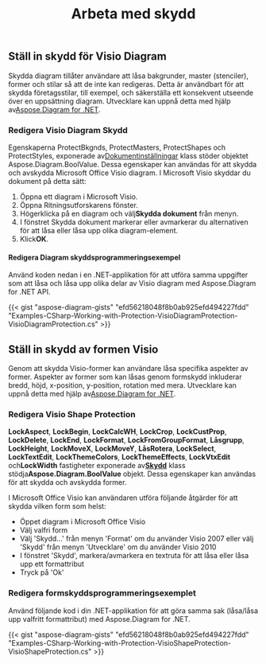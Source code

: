 ﻿---
title: Arbeta med skydd
type: docs
weight: 170
url: /sv/net/working-with-protection/
description: Det här avsnittet förklarar hur du ställer in skydd i diagram med Aspose.Diagram.
---
## **Ställ in skydd för Visio Diagram**
 Skydda diagram tillåter användare att låsa bakgrunder, master (stenciler), former och stilar så att de inte kan redigeras. Detta är användbart för att skydda företagsstilar, till exempel, och säkerställa ett konsekvent utseende över en uppsättning diagram. Utvecklare kan uppnå detta med hjälp av[Aspose.Diagram for .NET](https://products.aspose.com/diagram/net/).
### **Redigera Visio Diagram Skydd**
Egenskaperna ProtectBkgnds, ProtectMasters, ProtectShapes och ProtectStyles, exponerade av[Dokumentinställningar](http://www.aspose.com/api/net/diagram/aspose.diagram/documentsettings) klass stöder objektet Aspose.Diagram.BoolValue. Dessa egenskaper kan användas för att skydda och avskydda Microsoft Office Visio diagram. I Microsoft Visio skyddar du dokument på detta sätt:

1. Öppna ett diagram i Microsoft Visio.
1. Öppna Ritningsutforskarens fönster.
1.  Högerklicka på en diagram och välj**Skydda dokument** från menyn.
1. I fönstret Skydda dokument markerar eller avmarkerar du alternativen för att låsa eller låsa upp olika diagram-element.
1.  Klick**OK**.
#### **Redigera Diagram skyddsprogrammeringsexempel**
Använd koden nedan i en .NET-applikation för att utföra samma uppgifter som att låsa och låsa upp olika delar av Visio diagram med Aspose.Diagram for .NET API.

{{< gist "aspose-diagram-gists" "efd56218048f8b0ab925efd494227fdd" "Examples-CSharp-Working-with-Protection-VisioDiagramProtection-VisioDiagramProtection.cs" >}}
## **Ställ in skydd av formen Visio**
 Genom att skydda Visio-former kan användare låsa specifika aspekter av former. Aspekter av former som kan låsas genom formskydd inkluderar bredd, höjd, x-position, y-position, rotation med mera. Utvecklare kan uppnå detta med hjälp av[Aspose.Diagram for .NET](https://products.aspose.com/diagram/net/).
### **Redigera Visio Shape Protection**
**LockAspect**, **LockBegin**, **LockCalcWH**, **LockCrop**, **LockCustProp**, **LockDelete**, **LockEnd**, **LockFormat**, **LockFromGroupFormat**, **Låsgrupp**, **LockHeight**, **LockMoveX**, **LockMoveY**, **LåsRotera**, **LockSelect**, **LockTextEdit**, **LockThemeColors**, **LockThemeEffects**, **LockVtxEdit** och**LockWidth** fastigheter exponerade av[**Skydd**](http://www.aspose.com/api/net/diagram/aspose.diagram/Protection) klass stödja**Aspose.Diagram.BoolValue** objekt. Dessa egenskaper kan användas för att skydda och avskydda former.

I Microsoft Office Visio kan användaren utföra följande åtgärder för att skydda vilken form som helst:

- Öppet diagram i Microsoft Office Visio
- Välj valfri form
- Välj 'Skydd...' från menyn 'Format' om du använder Visio 2007 eller välj 'Skydd' från menyn 'Utvecklare' om du använder Visio 2010
- I fönstret 'Skydd', markera/avmarkera en textruta för att låsa eller låsa upp ett formattribut
- Tryck på 'Ok'
### **Redigera formskyddsprogrammeringsexemplet**
Använd följande kod i din .NET-applikation för att göra samma sak (låsa/låsa upp valfritt formattribut) med Aspose.Diagram for .NET.

{{< gist "aspose-diagram-gists" "efd56218048f8b0ab925efd494227fdd" "Examples-CSharp-Working-with-Protection-VisioShapeProtection-VisioShapeProtection.cs" >}}
